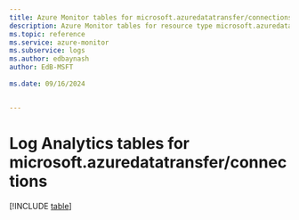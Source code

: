 ```yaml
---
title: Azure Monitor tables for microsoft.azuredatatransfer/connections
description: Azure Monitor tables for resource type microsoft.azuredatatransfer/connections
ms.topic: reference
ms.service: azure-monitor
ms.subservice: logs
ms.author: edbaynash
author: EdB-MSFT
   
ms.date: 09/16/2024


---
```


# Log Analytics tables for microsoft.azuredatatransfer/connections  

[!INCLUDE [table](~/reusable-content/ce-skilling/azure/includes/azure-monitor/reference/tables/microsoft-azuredatatransfer_connections-include.md)]

